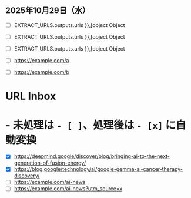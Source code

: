 ## 2025年10月29日（水）

- [ ] EXTRACT_URLS.outputs.urls }},[object Object

- [ ] EXTRACT_URLS.outputs.urls }},[object Object

- [ ] EXTRACT_URLS.outputs.urls }},[object Object

- [ ] https://example.com/a
- [ ] https://example.com/b

# URL Inbox
# - 未処理は `- [ ]`、処理後は `- [x]` に自動変換

- [x] https://deepmind.google/discover/blog/bringing-ai-to-the-next-generation-of-fusion-energy/
- [x] https://blog.google/technology/ai/google-gemma-ai-cancer-therapy-discovery/
- [ ] https://example.com/ai-news
- [ ] https://example.com/ai-news?utm_source=x
